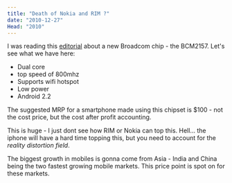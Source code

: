 ```yaml
---
title: "Death of Nokia and RIM ?"
date: "2010-12-27"
Head: "2010"
---
```


I was reading this [editorial](http://www.asymco.com/2010/12/27/the-85-smartphone/) about a new Broadcom chip - the BCM2157. Let's see what we have here:

- Dual core
- top speed of 800mhz
- Supports wifi hotspot
- Low power
- Android 2.2

The suggested MRP for a smartphone made using this chipset is $100 - not the cost price, but the cost after profit accounting.

This is huge - I just dont see how RIM or Nokia can top this. Hell... the iphone will have a hard time topping this, but you need to account for the _reality distortion field_.

The biggest growth in mobiles is gonna come from Asia - India and China being the two fastest growing mobile markets. This price point is spot on for these markets.

